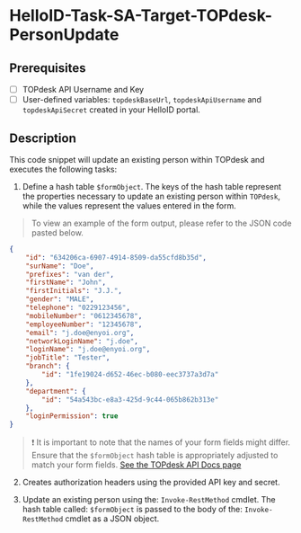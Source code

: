 # HelloID-Task-SA-Target-TOPdesk-PersonUpdate

## Prerequisites

- [ ] TOPdesk API Username and Key
- [ ] User-defined variables: `topdeskBaseUrl`, `topdeskApiUsername` and `topdeskApiSecret` created in your HelloID portal.

## Description

This code snippet will update an existing person within TOPdesk and executes the following tasks:

1. Define a hash table `$formObject`. The keys of the hash table represent the properties necessary to update an existing person within `TOPdesk`, while the values represent the values entered in the form.

> To view an example of the form output, please refer to the JSON code pasted below.

```json
{
    "id": "634206ca-6907-4914-8509-da55cfd8b35d",
    "surName": "Doe",
    "prefixes": "van der",
    "firstName": "John",
    "firstInitials": "J.J.",
    "gender": "MALE",
    "telephone": "0229123456",
    "mobileNumber": "0612345678",
    "employeeNumber": "12345678",
    "email": "j.doe@enyoi.org",
    "networkLoginName": "j.doe",
    "loginName": "j.doe@enyoi.org",
    "jobTitle": "Tester",
    "branch": {
        "id": "1fe19024-d652-46ec-b080-eec3737a3d7a"
    },
    "department": {
        "id": "54a543bc-e8a3-425d-9c44-065b862b313e"
    },
    "loginPermission": true
}
```

> :exclamation: It is important to note that the names of your form fields might differ. Ensure that the `$formObject` hash table is appropriately adjusted to match your form fields.
> [See the TOPdesk API Docs page](https://developers.topdesk.com/explorer/?page=supporting-files#/Persons/patchPersonById)

2. Creates authorization headers using the provided API key and secret.

3. Update an existing person using the: `Invoke-RestMethod` cmdlet. The hash table called: `$formObject` is passed to the body of the: `Invoke-RestMethod` cmdlet as a JSON object.